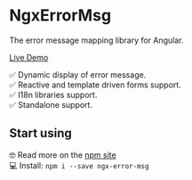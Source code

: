 # NgxErrorMsg

The error message mapping library for Angular.

[Live Demo](https://stackblitz.com/edit/ngx-error-msg-example)

✅ Dynamic display of error message.  
✅ Reactive and template driven forms support.  
✅ I18n libraries support.  
✅ Standalone support.

## Start using

🤓 Read more on the [npm site](https://www.npmjs.com/package/ngx-error-msg)  
💻 Install: `npm i --save ngx-error-msg`
